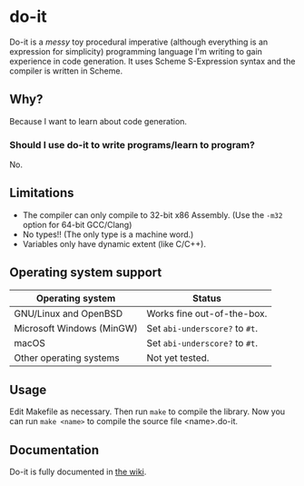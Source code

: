 # do-it
Do-it is a _messy_ toy procedural imperative (although everything is an expression for simplicity) programming language I'm writing to gain experience in code generation. It uses Scheme S-Expression syntax and the compiler is written in Scheme.

## Why?
Because I want to learn about code generation.

### Should I use do-it to write programs/learn to program?
No.

## Limitations
* The compiler can only compile to 32-bit x86 Assembly. (Use the `-m32` option
  for 64-bit GCC/Clang)
* No types!! (The only type is a machine word.)
* Variables only have dynamic extent (like C/C++).

## Operating system support
|      Operating system     |           Status             |
| ------------------------- | ---------------------------- |
| GNU/Linux and OpenBSD     | Works fine out-of-the-box.   |
| Microsoft Windows (MinGW) | Set `abi-underscore?` to `#t`. |
| macOS                     | Set `abi-underscore?` to `#t`. |
| Other operating systems   | Not yet tested.              |

## Usage
Edit Makefile as necessary. Then run `make` to compile the library. Now you can
run `make <name>` to compile the source file \<name\>.do-it.

## Documentation
Do-it is fully documented in [the wiki](https://github.com/Jonathan50/do-it/wiki).
